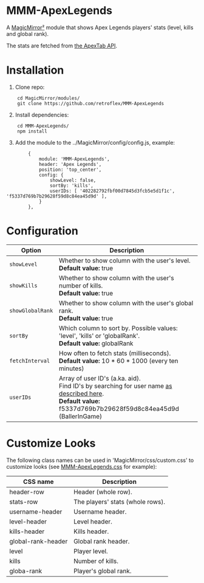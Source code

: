 # MMM-ApexLegends
A [MagicMirror²](https://github.com/MichMich/MagicMirror) module that shows Apex Legends players' stats (level, kills and global rank).

The stats are fetched from [the ApexTab API](https://github.com/Tabwire/ApexTab-API).

# Installation
1. Clone repo:
```
	cd MagicMirror/modules/
	git clone https://github.com/retroflex/MMM-ApexLegends
```
2. Install dependencies:
```
	cd MMM-ApexLegends/
	npm install
```
3. Add the module to the ../MagicMirror/config/config.js, example:
```
		{
			module: 'MMM-ApexLegends',
			header: 'Apex Legends',
			position: 'top_center',
			config: {
				showLevel: false,
				sortBy: 'kills',
				userIDs: [ '402282792fbf00d7845d3fcb5e5d1f1c', 'f5337d769b7b29628f59d8c84ea45d9d' ],
			}
		},
```
# Configuration
| Option                        | Description
| ------------------------------| -----------
| `showLevel`                   | Whether to show column with the user's level.<br />**Default value:** true
| `showKills`                   | Whether to show column with the user's number of kills.<br />**Default value:** true
| `showGlobalRank`              | Whether to show column with the user's global rank.<br />**Default value:** true
| `sortBy`                      | Which column to sort by. Possible values: 'level', 'kills' or 'globalRank'.<br />**Default value:** globalRank
| `fetchInterval`               | How often to fetch stats (milliseconds).<br />**Default value:** 10 * 60 * 1000 (every ten minutes)
| `userIDs`                     | Array of user ID's (a.ka. aid).<br />Find ID's by searching for user name [as described here](https://github.com/Tabwire/ApexTab-API#search-by-name).<br />**Default value:** f5337d769b7b29628f59d8c84ea45d9d (BallerInGame)

# Customize Looks
The following class names can be used in 'MagicMirror/css/custom.css' to customize looks (see [MMM-ApexLegends.css](https://github.com/retroflex/MMM-ApexLegends/blob/master/MMM-ApexLegends.css) for example):

| CSS name                      | Description
| ------------------------------| -----------
| header-row                    | Header (whole row).
| stats-row                     | The players' stats (whole rows).
| username-header               | Username header.
| level-header                  | Level header.
| kills-header                  | Kills header.
| global-rank-header            | Global rank header.
| level                         | Player level.
| kills                         | Number of kills.
| globa-rank                    | Player's global rank.
